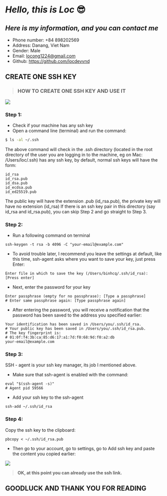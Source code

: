 # _Hello, this is Loc_ 😎

## _Here is my information, and you can contact me_

- Phone number: +84 898202569
- Address: Danang, Viet Nam
- Gender: Male
- Email: locong1224@gmail.com
- Github: https://github.com/locdevvnd

## CREATE ONE SSH KEY

>  ### HOW TO CREATE ONE SSH KEY AND USE IT

![](https://sebastien.saunier.me/images/posts/SSH%20Connection%20explained.png)

### Step 1: 
- Check if your machine has any ssh key
- Open a command line (terminal) and run the command:
```sh
$ ls -al ~/.ssh 
``` 

The above command will check in the .ssh directory (located in the root directory of the user you are logging in to the machine, eg on Mac: /Users/loc/.ssh) has any ssh key, by default, normal ssh keys will have the form:

```
id_rsa
id_rsa.pub
id_dsa.pub
id_ecdsa.pub
id_ed25519.pub
```
The public key will have the extension .pub (id_rsa.pub), the private key will have no extension (id_rsa)
If there is an ssh key pair in this directory (say id_rsa and id_rsa.pub), you can skip Step 2 and go straight to Step 3.


### Step 2:

- Run a following command on terminal

```
ssh-keygen -t rsa -b 4096 -C "your-email@example.com"
```
- To avoid trouble later, I recommend you leave the settings at default, like this time, ssh-agent asks where you want to save your key, just press Enter:
```
Enter file in which to save the key (/Users/binhcq/.ssh/id_rsa): [Press enter]
```
- Next, enter the password for your key
```
Enter passphrase (empty for no passphrase): [Type a passphrase]
# Enter same passphrase again: [Type passphrase again]
```
- After entering the password, you will receive a notification that the password has been saved to the address you specified earlier:
```
Your identification has been saved in /Users/you/.ssh/id_rsa.
# Your public key has been saved in /Users/you/.ssh/id_rsa.pub.
# The key fingerprint is:
# 01:0f:f4:3b:ca:85:d6:17:a1:7d:f0:68:9d:f0:a2:db 
your-email@example.com
```
### Step 3: 

SSH - agent is your ssh key manager, its job I mentioned above.
- Make sure that ssh-agent is enabled with the command:
```
eval "$(ssh-agent -s)"
# Agent pid 59566
```
- Add your ssh key to the ssh-agent
```
ssh-add ~/.ssh/id_rsa
```
### Step 4: 
Copy the ssh key to the clipboard:
```
pbcopy < ~/.ssh/id_rsa.pub
```
 - Then go to your account, go to settings, go to Add ssh key and paste the content you copied earlier:

![](https://jdblischak.github.io/2014-09-18-chicago/novice/git/img/github-add-ssh-key.png)


>**OK, at this point you can already use the ssh link.**

## **GOODLUCK AND THANK YOU FOR READING**






